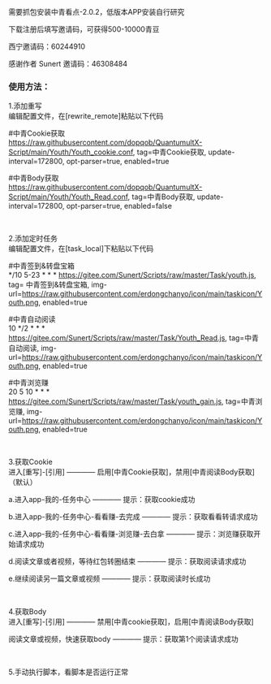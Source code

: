 需要抓包安装中青看点-2.0.2，低版本APP安装自行研究

下载注册后填写邀请码，可获得500-10000青豆

西宁邀请码：60244910

感谢作者 Sunert 邀请码：46308484
<br>
### 使用方法：
1.添加重写
<br>
编辑配置文件，在[rewrite_remote]粘贴以下代码

#中青Cookie获取
<br>
https://raw.githubusercontent.com/dopqob/QuantumultX-Script/main/Youth/Youth_cookie.conf, tag=中青Cookie获取, update-interval=172800, opt-parser=true, enabled=true

#中青Body获取
<br>
https://raw.githubusercontent.com/dopqob/QuantumultX-Script/main/Youth/Youth_Read.conf, tag=中青Body获取,  update-interval=172800, opt-parser=true, enabled=false

<br>

2.添加定时任务
<br>
编辑配置文件，在[task_local]下粘贴以下代码

#中青签到&转盘宝箱
<br>
*/10 5-23 * * * https://gitee.com/Sunert/Scripts/raw/master/Task/youth.js, tag= 中青签到&转盘宝箱, img-url=https://raw.githubusercontent.com/erdongchanyo/icon/main/taskicon/Youth.png, enabled=true

#中青自动阅读
<br>
10 */2 * * * https://gitee.com/Sunert/Scripts/raw/master/Task/Youth_Read.js, tag=中青自动阅读, img-url=https://raw.githubusercontent.com/erdongchanyo/icon/main/taskicon/Youth.png, enabled=true

#中青浏览赚
<br>
20 5 10 * * * https://gitee.com/Sunert/Scripts/raw/master/Task/youth_gain.js, tag=中青浏览赚, img-url=https://raw.githubusercontent.com/erdongchanyo/icon/main/taskicon/Youth.png, enabled=true

<br>

3.获取Cookie
<br>
进入[重写]-[引用] ———— 启用[中青Cookie获取]，禁用[中青阅读Body获取]（默认）

a.进入app-我的-任务中心 ———— 提示：获取cookie成功

b.进入app-我的-任务中心-看看赚-去完成 ———— 提示：获取看看转请求成功

c.进入app-我的-任务中心-看看赚-浏览赚-去白拿 ———— 提示：浏览赚获取开始请求成功

d.阅读文章或者视频，等待红包转圈结束 ———— 提示：获取阅读请求成功

e.继续阅读另一篇文章或视频 ———— 提示：获取阅读时长成功

<br>

4.获取Body
<br>
进入[重写]-[引用] ———— 禁用[中青cookie获取]，启用[中青阅读Body获取]

阅读文章或视频，快速获取body ———— 提示：获取第1个阅读请求成功

<br>

5.手动执行脚本，看脚本是否运行正常
